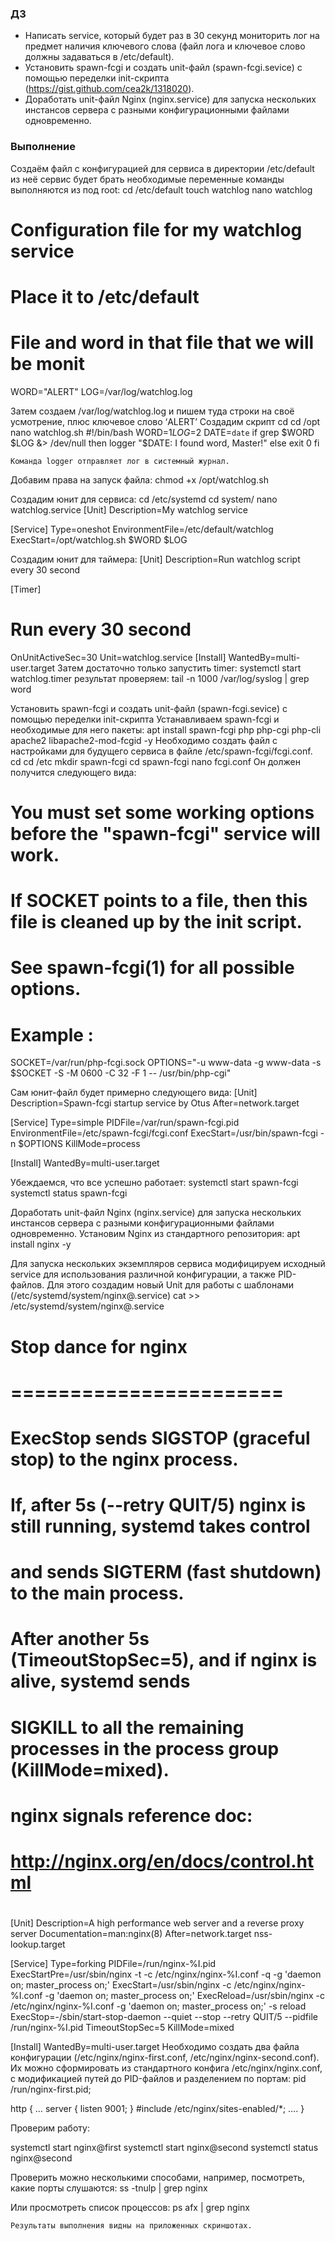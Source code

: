 ### ДЗ ##

* Написать service, который будет раз в 30 секунд мониторить лог на предмет наличия ключевого слова (файл лога и ключевое слово должны задаваться в /etc/default).
* Установить spawn-fcgi и создать unit-файл (spawn-fcgi.sevice) с помощью переделки init-скрипта (https://gist.github.com/cea2k/1318020).
* Доработать unit-файл Nginx (nginx.service) для запуска нескольких инстансов сервера с разными конфигурационными файлами одновременно.

### **Выполнение** ###
Создаём файл с конфигурацией для сервиса в директории /etc/default из неё сервис будет брать необходимые переменные
команды выполняются из под root:
cd /etc/default
touch watchlog
nano watchlog
# Configuration file for my watchlog service
# Place it to /etc/default
# File and word in that file that we will be monit
WORD="ALERT"
LOG=/var/log/watchlog.log

Затем создаем /var/log/watchlog.log и пишем туда строки на своё усмотрение,
плюс ключевое слово ‘ALERT’
Создадим скрипт
cd
cd /opt
nano watchlog.sh
#!/bin/bash
WORD=$1
LOG=$2
DATE=`date`
if grep $WORD $LOG &> /dev/null
then
logger "$DATE: I found word, Master!"
else
exit 0
fi

`Команда logger отправляет лог в системный журнал.`

Добавим права на запуск файла:
chmod +x /opt/watchlog.sh

Создадим юнит для сервиса:
cd /etc/systemd
cd system/
nano watchlog.service
[Unit]
Description=My watchlog service

[Service]
Type=oneshot
EnvironmentFile=/etc/default/watchlog
ExecStart=/opt/watchlog.sh $WORD $LOG

Создадим юнит для таймера:
[Unit]
Description=Run watchlog script every 30 second

[Timer]
# Run every 30 second
OnUnitActiveSec=30
Unit=watchlog.service
[Install]
WantedBy=multi-user.target
Затем достаточно только запустить timer:
systemctl start watchlog.timer
результат проверяем: tail -n 1000 /var/log/syslog  | grep word

Установить spawn-fcgi и создать unit-файл (spawn-fcgi.sevice) с помощью переделки init-скрипта
Устанавливаем spawn-fcgi и необходимые для него пакеты:
apt install spawn-fcgi php php-cgi php-cli  apache2 libapache2-mod-fcgid -y
Необходимо создать файл с настройками для будущего сервиса в файле /etc/spawn-fcgi/fcgi.conf.
cd
cd /etc
mkdir spawn-fcgi
cd spawn-fcgi
nano fcgi.conf
Он должен получится следующего вида:
# You must set some working options before the "spawn-fcgi" service will work.
# If SOCKET points to a file, then this file is cleaned up by the init script.
#
# See spawn-fcgi(1) for all possible options.
#
# Example :
SOCKET=/var/run/php-fcgi.sock
OPTIONS="-u www-data -g www-data -s $SOCKET -S -M 0600 -C 32 -F 1 -- /usr/bin/php-cgi"

Сам юнит-файл будет примерно следующего вида:
[Unit]
Description=Spawn-fcgi startup service by Otus
After=network.target

[Service]
Type=simple
PIDFile=/var/run/spawn-fcgi.pid
EnvironmentFile=/etc/spawn-fcgi/fcgi.conf
ExecStart=/usr/bin/spawn-fcgi -n $OPTIONS
KillMode=process

[Install]
WantedBy=multi-user.target

Убеждаемся, что все успешно работает:
systemctl start spawn-fcgi
systemctl status spawn-fcgi

Доработать unit-файл Nginx (nginx.service) для запуска нескольких инстансов сервера с разными конфигурационными файлами одновременно.
Установим Nginx из стандартного репозитория:
apt install nginx -y

Для запуска нескольких экземпляров сервиса модифицируем исходный service для использования различной конфигурации, а также PID-файлов. Для этого создадим новый Unit для работы с шаблонами (/etc/systemd/system/nginx@.service)
cat >> /etc/systemd/system/nginx@.service
# Stop dance for nginx
# =======================
#
# ExecStop sends SIGSTOP (graceful stop) to the nginx process.
# If, after 5s (--retry QUIT/5) nginx is still running, systemd takes control
# and sends SIGTERM (fast shutdown) to the main process.
# After another 5s (TimeoutStopSec=5), and if nginx is alive, systemd sends
# SIGKILL to all the remaining processes in the process group (KillMode=mixed).
#
# nginx signals reference doc:
# http://nginx.org/en/docs/control.html
#
[Unit]
Description=A high performance web server and a reverse proxy server
Documentation=man:nginx(8)
After=network.target nss-lookup.target

[Service]
Type=forking
PIDFile=/run/nginx-%I.pid
ExecStartPre=/usr/sbin/nginx -t -c /etc/nginx/nginx-%I.conf -q -g 'daemon on; master_process on;'
ExecStart=/usr/sbin/nginx -c /etc/nginx/nginx-%I.conf -g 'daemon on; master_process on;'
ExecReload=/usr/sbin/nginx -c /etc/nginx/nginx-%I.conf -g 'daemon on; master_process on;' -s reload
ExecStop=-/sbin/start-stop-daemon --quiet --stop --retry QUIT/5 --pidfile /run/nginx-%I.pid
TimeoutStopSec=5
KillMode=mixed

[Install]
WantedBy=multi-user.target
Необходимо создать два файла конфигурации (/etc/nginx/nginx-first.conf, /etc/nginx/nginx-second.conf). Их можно сформировать из стандартного конфига /etc/nginx/nginx.conf, 
с модификацией путей до PID-файлов и разделением по портам:
pid /run/nginx-first.pid;

http {
…
	server {
		listen 9001;
	}
#include /etc/nginx/sites-enabled/*;
….
}

Проверим работу:

systemctl start nginx@first
systemctl start nginx@second
systemctl status nginx@second

Проверить можно несколькими способами, например, посмотреть, какие порты слушаются:
ss -tnulp | grep nginx

Или просмотреть список процессов:
ps afx | grep nginx

`Результаты выполнения видны на приложенных скриншотах.`







